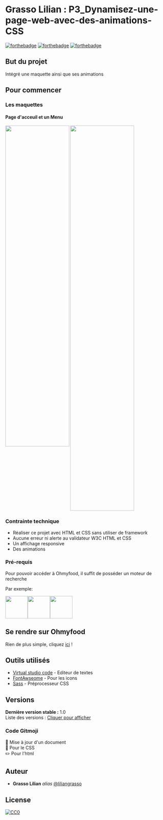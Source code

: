 # Grasso Lilian : P3_Dynamisez-une-page-web-avec-des-animations-CSS

[![forthebadge](https://forthebadge.com/images/badges/uses-html.svg)](https://developer.mozilla.org/fr/docs/Web/HTML)  [![forthebadge](https://forthebadge.com/images/badges/uses-css.svg)](https://developer.mozilla.org/fr/docs/Web/CSS) [![forthebadge](https://forthebadge.com/images/badges/uses-git.svg)](https://github.com/)

## But du projet

Intégré une maquette ainsi que ses animations

## Pour commencer

### Les maquettes

#### Page d'acceuil et un Menu

<img src="https://zupimages.net/up/20/45/ohn7.png" width="200" height="1200"/> <img src="https://zupimages.net/up/20/45/4vls.png" width="200" height="1000" align="left" />


### Contrainte technique

<ul>
  <li>Réaliser ce projet avec HTML et CSS sans utiliser de framework</li>
  <li>Aucune erreur ni alerte au validateur W3C HTML et CSS</li>
  <li>Un affichage responsive</li>
  <li>Des animations</li>
</ul>

### Pré-requis

Pour pouvoir accéder à Ohmyfood, il suffit de posséder un moteur de recherche

Par exemple:

<a href="https://fr.wikipedia.org/wiki/Liste_de_moteurs_de_recherche">
<img src="https://img.icons8.com/color/48/000000/google-logo.png" width="70" height="70" /><img src="https://img.icons8.com/color/48/000000/adventures--v1.png" width="70" height="70" /><img src="https://img.icons8.com/color/48/000000/firefox.png" width="70" height="70" />
</a>

## Se rendre sur Ohmyfood

Rien de plus simple, cliquez <a href="https://liliangrasso.github.io/P3_Dynamisez-une-page-web-avec-des-animations-CSS/">ici</a> !

## Outils utilisés 

* [Virtual studio code](https://code.visualstudio.com/) - Editeur de textes
* [FontAwseome](https://fontawesome.com/) - Pour les icons
* [Sass](https://sass-lang.com/) - Préprocesseur CSS

## Versions
**Dernière version stable :** 1.0</br>
Liste des versions :
[Cliquer pour afficher](https://github.com/Liliangrasso/P3_Dynamisez-une-page-web-avec-des-animations-CSS/tags)

### Code Gitmoji
:pencil: Mise à jour d'un document</br>
:art: Pour le CSS</br>
:pencil2: Pour l'html

## Auteur
* **Grasso Lilian** _alias_ [@liliangrasso](https://github.com/Liliangrasso)


## License

[![CC0](https://licensebuttons.net/p/zero/1.0/88x31.png)](https://creativecommons.org/publicdomain/zero/1.0/)
